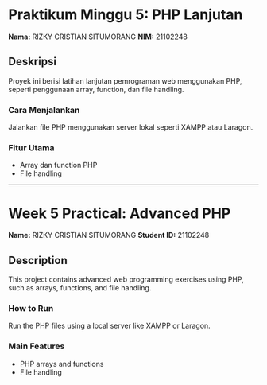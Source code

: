 # Praktikum Minggu 5: PHP Lanjutan

**Nama:** RIZKY CRISTIAN SITUMORANG
**NIM:** 21102248

## Deskripsi
Proyek ini berisi latihan lanjutan pemrograman web menggunakan PHP, seperti penggunaan array, function, dan file handling.

### Cara Menjalankan
Jalankan file PHP menggunakan server lokal seperti XAMPP atau Laragon.

### Fitur Utama
- Array dan function PHP
- File handling

---

# Week 5 Practical: Advanced PHP

**Name:** RIZKY CRISTIAN SITUMORANG
**Student ID:** 21102248

## Description
This project contains advanced web programming exercises using PHP, such as arrays, functions, and file handling.

### How to Run
Run the PHP files using a local server like XAMPP or Laragon.

### Main Features
- PHP arrays and functions
- File handling

